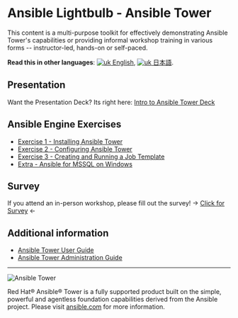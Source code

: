 # Ansible Lightbulb - Ansible Tower

This content is a multi-purpose toolkit for effectively demonstrating Ansible Tower's capabilities or providing informal workshop training in various forms -- instructor-led, hands-on or self-paced.

**Read this in other languages**: [![uk](../../images/uk.png) English](README.md),  [![uk](../../images/japan.png) 日本語](README.ja.md).

## Presentation
Want the Presentation Deck?  Its right here:
[Intro to Ansible Tower Deck](https://ansible.github.io/workshops/decks/tower_intro.pdf)

## Ansible Engine Exercises

 - [Exercise 1 - Installing Ansible Tower](1-install)
 - [Exercise 2 - Configuring Ansible Tower](2-config)
 - [Exercise 3 - Creating and Running a Job Template](3-create)
 - [Extra - Ansible for MSSQL on Windows](5-windows) 

## Survey
If you attend an in-person workshop, please fill out the survey!
-> [Click for Survey](http://bit.ly/net-lightbulb-survey) <-

## Additional information
 - [Ansible Tower User Guide](http://docs.ansible.com/ansible-tower/latest/html/userguide/index.html)
 - [Ansible Tower Administration Guide](http://docs.ansible.com/ansible-tower/latest/html/administration/index.html)

 ---
 ![Ansible Tower](ansible_tower_logo.png)

Red Hat® Ansible® Tower is a fully supported product built on the simple, powerful and agentless foundation capabilities derived from the Ansible project.  Please visit [ansible.com](https://www.ansible.com/tower) for more information.
